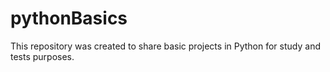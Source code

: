# pythonBasics
This repository was created to share basic projects in Python for study and tests purposes.
